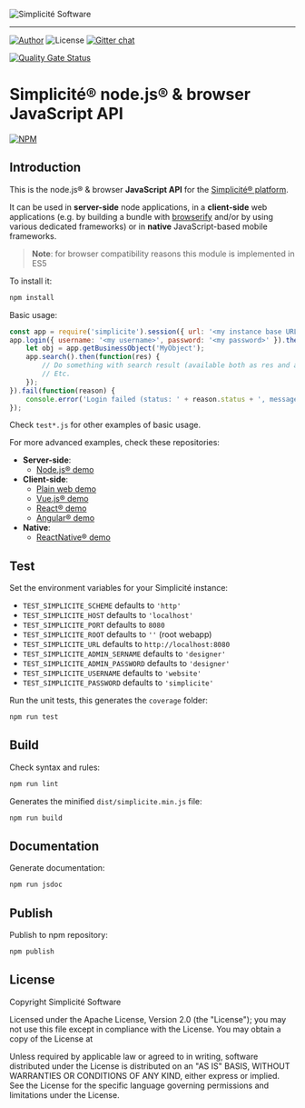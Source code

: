 ![Simplicit&eacute; Software](https://www.simplicite.io/resources/logos/logo250.png)
* * *

<a href="https://www.simplicite.io"><img src="https://img.shields.io/badge/author-Simplicite_Software-blue.svg?style=flat-square" alt="Author"></a>&nbsp;<img src="https://img.shields.io/badge/license-Apache--2.0-orange.svg?style=flat-square" alt="License"> [![Gitter chat](https://badges.gitter.im/org.png)](https://gitter.im/simplicite/Lobby)

[![Quality Gate Status](https://sonarcloud.io/api/project_badges/measure?project=simplicitesoftware_nodejs-api&metric=alert_status)](https://sonarcloud.io/dashboard?id=simplicitesoftware_nodejs-api)

Simplicit&eacute;&reg; node.js&reg; &amp; browser JavaScript API
================================================================

[![NPM](https://nodei.co/npm/simplicite.png?downloads=true&downloadRank=true)](https://nodei.co/npm/simplicite/) 

Introduction
------------

This is the node.js&reg; &amp; browser **JavaScript API** for the [Simplicit&eacute;&reg; platform](http://www.simplicitesoftware.com).

It can be used in **server-side** node applications, in a **client-side** web applications
(e.g. by building a bundle with [browserify](http://browserify.org) and/or by using various dedicated frameworks)
or in **native** JavaScript-based mobile frameworks.

> **Note**: for browser compatibility reasons this module is implemented in ES5

To install it:

```bash
npm install
```

Basic usage:

```javascript
const app = require('simplicite').session({ url: '<my instance base URL>' });
app.login({ username: '<my username>', password: '<my password>' }).then(function() {
	let obj = app.getBusinessObject('MyObject');
	app.search().then(function(res) {
		// Do something with search result (available both as res and as obj.list)
		// Etc.
	});
}).fail(function(reason) {
	console.error('Login failed (status: ' + reason.status + ', message: ' + reason.message + ')');
});
```

Check `test*.js` for other examples of basic usage.

For more advanced examples, check these repositories:

- **Server-side**:
	- [Node.js&reg; demo](https://github.com/simplicitesoftware/nodejs-demo)
- **Client-side**:
	- [Plain web demo](https://github.com/simplicitesoftware/web-demo)
	- [Vue.js&reg; demo](https://github.com/simplicitesoftware/vue-demo)
	- [React&reg; demo](https://github.com/simplicitesoftware/react-demo)
	- [Angular&reg; demo](https://github.com/simplicitesoftware/angular-demo)
- **Native**:
	- [ReactNative&reg; demo](https://github.com/simplicitesoftware/react-native-demo)

Test
----

Set the environment variables for your Simplicité instance:

- `TEST_SIMPLICITE_SCHEME` defaults to `'http'`
- `TEST_SIMPLICITE_HOST` defaults to `'localhost'`
- `TEST_SIMPLICITE_PORT` defaults to `8080`
- `TEST_SIMPLICITE_ROOT` defaults to `''` (root webapp)
- `TEST_SIMPLICITE_URL` defaults to `http://localhost:8080`
- `TEST_SIMPLICITE_ADMIN_SERNAME` defaults to `'designer'`
- `TEST_SIMPLICITE_ADMIN_PASSWORD` defaults to `'designer'`
- `TEST_SIMPLICITE_USERNAME` defaults to `'website'`
- `TEST_SIMPLICITE_PASSWORD` defaults to `'simplicite'`

Run the unit tests, this generates the `coverage` folder:

```bash
npm run test
```

Build
-----

Check syntax and rules:

```bash
npm run lint
```

Generates the minified `dist/simplicite.min.js` file:

```bash
npm run build
```

Documentation
-------------

Generate documentation:

```bash
npm run jsdoc
```

Publish
-------

Publish to npm repository:

```bash
npm publish
```

License
-------

Copyright Simplicit&eacute; Software

Licensed under the Apache License, Version 2.0 (the "License");
you may not use this file except in compliance with the License.
You may obtain a copy of the License at

[](http://www.apache.org/licenses/LICENSE-2.0)

Unless required by applicable law or agreed to in writing, software
distributed under the License is distributed on an "AS IS" BASIS,
WITHOUT WARRANTIES OR CONDITIONS OF ANY KIND, either express or implied.
See the License for the specific language governing permissions and
limitations under the License.
